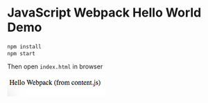 JavaScript Webpack Hello World Demo
===================================

```
npm install
npm start
```

Then open `index.html` in browser

![demo](./images/demo.jpg)